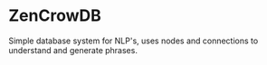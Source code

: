 # ZenCrowDB
Simple database system for NLP's, uses nodes and connections to understand and generate phrases.
